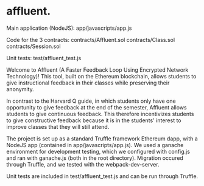 # affluent.

Main application (NodeJS):
app/javascripts/app.js

Code for the 3 contracts:
contracts/Affluent.sol
contracts/Class.sol
contracts/Session.sol

Unit tests:
test/affluent_test.js

Welcome to Affluent (A Faster Feedback Loop Using Encrypted Network Technology)! This tool, built on the Ethereum blockchain, allows students to give instructional feedback in their classes while preserving their anonymity.

In contrast to the Harvard Q guide, in which students only have one opportunity to give feedback at the end of the semester, Affluent allows students to give continuous feedback. This therefore incentivizes students to give constructive feedback because it is in the students' interest to improve classes that they will still attend. 

The project is set up as a standard Truffle framework Ethereum dapp, with a NodeJS app (contained in app/javascripts/app.js). We used a ganache environment for development testing, which we configured with config.js and ran with ganache.js (both in the root directory). Migration occured through Truffle, and we tested with the webpack-dev-server.

Unit tests are included in test/affluent_test.js and can be run through Truffle.
